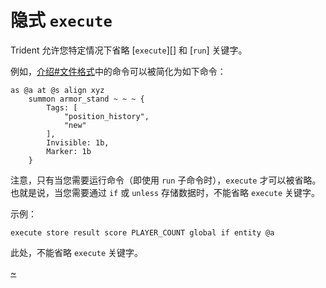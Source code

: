 # 隐式 `execute`

Trident 允许您特定情况下省略 [`execute`][] 和 [`run`] 关键字。

例如，[介绍#文件格式](/starter/#文件格式)中的命令可以被简化为如下命令：

```tdn
as @a at @s align xyz
    summon armor_stand ~ ~ ~ {
        Tags: [
            "position_history",
            "new"
        ],
        Invisible: 1b,
        Marker: 1b
    }
```

注意，只有当您需要运行命令（即使用 `run` 子命令时），`execute` 才可以被省略。也就是说，当您需要通过 `if` 或 `unless` 存储数据时，不能省略 `execute` 关键字。

示例：

```tdn
execute store result score PLAYER_COUNT global if entity @a
```

此处，不能省略 `execute` 关键字。

[~](/~clink)